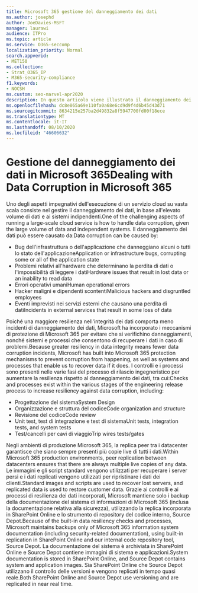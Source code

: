 ```yaml
---
title: Microsoft 365 gestione del danneggiamento dei dati
ms.author: josephd
author: JoeDavies-MSFT
manager: laurawi
audience: ITPro
ms.topic: article
ms.service: O365-seccomp
localization_priority: Normal
search.appverid:
- MET150
ms.collection:
- Strat_O365_IP
- M365-security-compliance
f1.keywords:
- NOCSH
ms.custom: seo-marvel-apr2020
description: In questo articolo viene illustrato il danneggiamento dei dati in Microsoft 365 e gli sforzi compiuti da Microsoft per impedire e recuperare i dati.
ms.openlocfilehash: dc8e865a69e110fa0a68e6cd9d9f4d6b45d43d71
ms.sourcegitcommit: 8634215e257ba2d49832a8f5947700fd00f18ece
ms.translationtype: MT
ms.contentlocale: it-IT
ms.lasthandoff: 08/10/2020
ms.locfileid: "46606632"
---
```

# <a name="dealing-with-data-corruption-in-microsoft-365"></a><span data-ttu-id="624cd-103">Gestione del danneggiamento dei dati in Microsoft 365</span><span class="sxs-lookup"><span data-stu-id="624cd-103">Dealing with Data Corruption in Microsoft 365</span></span>

<span data-ttu-id="624cd-104">Uno degli aspetti impegnativi dell'esecuzione di un servizio cloud su vasta scala consiste nel gestire il danneggiamento dei dati, in base all'elevato volume di dati e ai sistemi indipendenti.</span><span class="sxs-lookup"><span data-stu-id="624cd-104">One of the challenging aspects of running a large-scale cloud service is how to handle data corruption, given the large volume of data and independent systems.</span></span> <span data-ttu-id="624cd-105">Il danneggiamento dei dati può essere causato da:</span><span class="sxs-lookup"><span data-stu-id="624cd-105">Data corruption can be caused by:</span></span>

- <span data-ttu-id="624cd-106">Bug dell'infrastruttura o dell'applicazione che danneggiano alcuni o tutti lo stato dell'applicazione</span><span class="sxs-lookup"><span data-stu-id="624cd-106">Application or infrastructure bugs, corrupting some or all of the application state</span></span>
- <span data-ttu-id="624cd-107">Problemi relativi all'hardware che determinano la perdita di dati o l'impossibilità di leggere i dati</span><span class="sxs-lookup"><span data-stu-id="624cd-107">Hardware issues that result in lost data or an inability to read data</span></span>
- <span data-ttu-id="624cd-108">Errori operativi umani</span><span class="sxs-lookup"><span data-stu-id="624cd-108">Human operational errors</span></span>
- <span data-ttu-id="624cd-109">Hacker maligni e dipendenti scontenti</span><span class="sxs-lookup"><span data-stu-id="624cd-109">Malicious hackers and disgruntled employees</span></span>
- <span data-ttu-id="624cd-110">Eventi imprevisti nei servizi esterni che causano una perdita di dati</span><span class="sxs-lookup"><span data-stu-id="624cd-110">Incidents in external services that result in some loss of data</span></span>

<span data-ttu-id="624cd-111">Poiché una maggiore resilienza nell'integrità dei dati comporta meno incidenti di danneggiamento dei dati, Microsoft ha incorporato i meccanismi di protezione di Microsoft 365 per evitare che si verifichino danneggiamenti, nonché sistemi e processi che consentono di recuperare i dati in caso di problemi.</span><span class="sxs-lookup"><span data-stu-id="624cd-111">Because greater resiliency in data integrity means fewer data corruption incidents, Microsoft has built into Microsoft 365 protection mechanisms to prevent corruption from happening, as well as systems and processes that enable us to recover data if it does.</span></span> <span data-ttu-id="624cd-112">I controlli e i processi sono presenti nelle varie fasi del processo di rilascio ingegneristico per aumentare la resilienza rispetto al danneggiamento dei dati, tra cui:</span><span class="sxs-lookup"><span data-stu-id="624cd-112">Checks and processes exist within the various stages of the engineering release process to increase resiliency against data corruption, including:</span></span>

- <span data-ttu-id="624cd-113">Progettazione del sistema</span><span class="sxs-lookup"><span data-stu-id="624cd-113">System Design</span></span>
- <span data-ttu-id="624cd-114">Organizzazione e struttura del codice</span><span class="sxs-lookup"><span data-stu-id="624cd-114">Code organization and structure</span></span>
- <span data-ttu-id="624cd-115">Revisione del codice</span><span class="sxs-lookup"><span data-stu-id="624cd-115">Code review</span></span>
- <span data-ttu-id="624cd-116">Unit test, test di integrazione e test di sistema</span><span class="sxs-lookup"><span data-stu-id="624cd-116">Unit tests, integration tests, and system tests</span></span>
- <span data-ttu-id="624cd-117">Test/cancelli per cavi di viaggio</span><span class="sxs-lookup"><span data-stu-id="624cd-117">Trip wires tests/gates</span></span>

<span data-ttu-id="624cd-118">Negli ambienti di produzione Microsoft 365, la replica peer tra i datacenter garantisce che siano sempre presenti più copie live di tutti i dati.</span><span class="sxs-lookup"><span data-stu-id="624cd-118">Within Microsoft 365 production environments, peer replication between datacenters ensures that there are always multiple live copies of any data.</span></span> <span data-ttu-id="624cd-119">Le immagini e gli script standard vengono utilizzati per recuperare i server persi e i dati replicati vengono utilizzati per ripristinare i dati dei clienti.</span><span class="sxs-lookup"><span data-stu-id="624cd-119">Standard images and scripts are used to recover lost servers, and replicated data is used to restore customer data.</span></span> <span data-ttu-id="624cd-120">Grazie ai controlli e ai processi di resilienza dei dati incorporati, Microsoft mantiene solo i backup della documentazione del sistema di informazioni di Microsoft 365 (inclusa la documentazione relativa alla sicurezza), utilizzando la replica incorporata in SharePoint Online e lo strumento di repository del codice interno, Source Depot.</span><span class="sxs-lookup"><span data-stu-id="624cd-120">Because of the built-in data resiliency checks and processes, Microsoft maintains backups only of Microsoft 365 information system documentation (including security-related documentation), using built-in replication in SharePoint Online and our internal code repository tool, Source Depot.</span></span> <span data-ttu-id="624cd-121">La documentazione del sistema è archiviata in SharePoint Online e Source Depot contiene immagini di sistema e applicazioni.</span><span class="sxs-lookup"><span data-stu-id="624cd-121">System documentation is stored in SharePoint Online, and Source Depot contains system and application images.</span></span> <span data-ttu-id="624cd-122">Sia SharePoint Online che Source Depot utilizzano il controllo delle versioni e vengono replicati in tempo quasi reale.</span><span class="sxs-lookup"><span data-stu-id="624cd-122">Both SharePoint Online and Source Depot use versioning and are replicated in near real time.</span></span>
